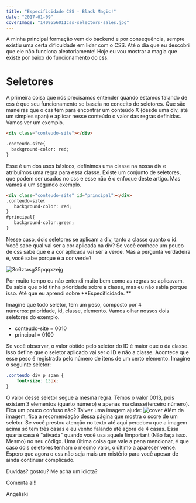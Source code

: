 ```yaml
---
title: "Especificidade CSS - Black Magic!"
date: "2017-01-09"
coverImage: "1409556011css-selectors-sales.jpg"
---
```


A minha principal formação vem do backend e por consequência, sempre existiu uma certa dificuldade em lidar com o CSS. Até o dia que eu descobri que ele não funciona aleatoriamente! Hoje eu vou mostrar a magia que existe por baixo do funcionamento do css.

# Seletores

A primeira coisa que nós precisamos entender quando estamos falando de css é que seu funcionamento se baseia no conceito de seletores. Que são maneiras que o css tem para encontrar um conteúdo X (desde uma div, até um simples span) e aplicar nesse conteúdo o valor das regras definidas. Vamos ver um exemplo. 

```html
<div class="conteudo-site"></div>

.conteudo-site{
  background-color: red;
}
```

Esse é um dos usos básicos, definimos uma classe na nossa div e atribuímos uma regra para essa classe. Existe um conjunto de seletores, que podem ser usados no css e esse não é o enfoque deste artigo. Mas vamos a um segundo exemplo. 

```html 
<div class="conteudo-site" id="principal"></div>
.conteudo-site{
   background-color: red;
}
#principal{
   background-color:green;
}
``` 

Nesse caso, dois seletores se aplicam a div, tanto a classe quanto o id. Você sabe qual vai ser a cor aplicada na div? Se você conhece um pouco de css sabe que é a cor aplicada vai ser a verde. Mas a pergunta verdadeira é, você sabe porque é a cor verde?

![3o6ztasg35pqqxzejg](https://algoritmosdescomplicados.files.wordpress.com/2016/12/3o6ztasg35pqqxzejg.gif)

Por muito tempo eu não entendi muito bem como as regras se aplicavam. Eu sabia que o id tinha prioridade sobre a classe, mas eu não sabia porque isso. Até que eu aprendi sobre **Especificidade. **

Imagine que todo seletor, tem um peso, composto por 4 números: prioridade, id, classe, elemento. Vamos olhar nossos dois seletores do exemplo.

- conteudo-site = 0010
- principal = 0100

Se você observar, o valor obtido pelo seletor do ID é maior que o da classe. Isso define que o seletor aplicado vai ser o ID e não a classe. Acontece que esse peso é registrado pelo número de itens de um certo elemento. Imagine o seguinte seletor: 
```css 
.conteudo div p span {
    font-size: 13px;
}
``` 

O valor desse seletor segue a mesma regra. Temos o valor 0013, pois existem 3 elementos (quarto número) e apenas ma classe(terceiro número). Fica um pouco confuso não? Talvez uma imagem ajude: ![cover](https://algoritmosdescomplicados.files.wordpress.com/2017/01/cover.png) Além da imagem, fica a recomendação [dessa página](http://www.laurensperber.com/2013/06/25/css-specify-me/) que mostra o score de um seletor. Se você prestou atenção no texto até aqui percebeu que a imagem acima só tem três casas e eu venho falando até agora de 4 casas. Essa quarta casa é "ativada" quando você usa aquele !important (Não faça isso. Mesmo) no seu código. Uma última coisa que vale a pena mencionar, é que caso dois seletores tenham o mesmo valor, o último a aparecer vence. Espero que agora o css não seja mais um mistério para você apesar de ainda continuar complicado.

Duvidas? gostou? Me acha um idiota?

Comenta ai!!

Angeliski
